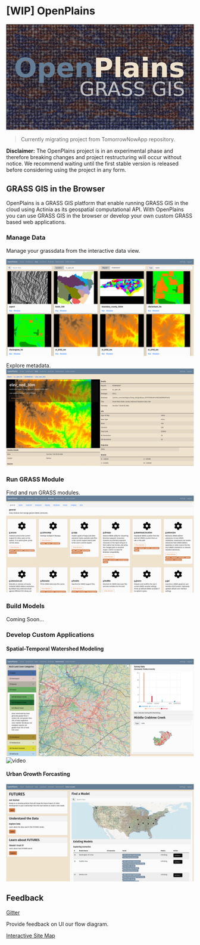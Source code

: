 # [WIP] OpenPlains

![logo](./images/banner_v1_500px.png)

> Currently migrating project from TomorrowNowApp repository.

**Disclaimer:** The OpenPlains project is in an experimental phase and therefore breaking changes and project restructuring will occur without notice. We recommend waiting until the first stable version is released before considering using the project in any form.

## GRASS GIS in the Browser

OpenPlains is a GRASS GIS platform that enable running GRASS GIS in the cloud using Actinia as its geospatial computational API. With OpenPlains you can use GRASS GIS in the browser or develop your own custom GRASS based web applications.

### Manage Data

Manage your grassdata from the interactive data view.

![data](./images/data_view1.png)

Explore metadata.
![metadata](./images/info_view1.png)

### Run GRASS Module

Find and run GRASS modules.
![modules](./images/grass_modules_view1.png)

### Build Models

Coming Soon...

### Develop Custom Applications

#### Spatial-Temporal Watershed Modeling

![watershed](./images/CustomWatershedModelingView.png)
![video](./images/stormy_loader-optimized.gif)

#### Urban Growth Forcasting

![futures](./images/CustomModelingView.png)

## Feedback

[Gitter](https://gitter.im/tomorrownow/community)

Provide feedback on UI our flow diagram.

[Interactive Site Map](https://lucid.app/lucidchart/116fb402-c6c9-4632-a0e9-48f9865152c6/edit?viewport_loc=-7361%2C-2960%2C14782%2C7613%2C0_0&invitationId=inv_9219e566-88ff-4d7c-b546-11fff697c298)